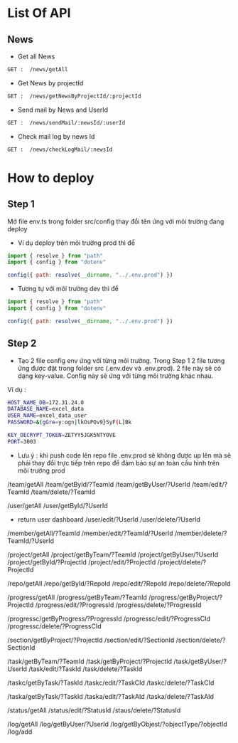 # List Of API


## News

- Get all News
```sh
GET :  /news/getAll
```

- Get News by projectId
```sh
GET :  /news/getNewsByProjectId/:projectId
```

- Send mail by News and UserId
```sh
GET :  /news/sendMail/:newsId/:userId
```

- Check mail log by news Id
```sh
GET :  /news/checkLogMail/:newsId
```

# How to deploy


## Step 1

Mở file env.ts trong folder src/config thay đổi tên ứng với môi trường đang deploy
- Ví dụ deploy trên môi trường prod thì để 
```js
import { resolve } from "path"
import { config } from "dotenv"

config({ path: resolve(__dirname, "../.env.prod") })
```

- Tương tự với môi trường dev thì để
```js
import { resolve } from "path"
import { config } from "dotenv"

config({ path: resolve(__dirname, "../.env.prod") })
```

## Step 2

- Tạo 2 file config env ứng với từng môi trường. Trong Step 1 2 file tương ứng được đặt trong folder src (.env.dev và .env.prod).
2 file này sẽ có dạng key-value. Config này sẽ ứng với từng môi trường khác nhau. 

Ví dụ :

```bash
HOST_NAME_DB=172.31.24.0
DATABASE_NAME=excel_data
USER_NAME=excel_data_user
PASSWORD=&(gGre=y:ogn|lkOsPOv9}SyF(L]Bk

KEY_DECRYPT_TOKEN=ZETYY5JGK5NTYOVE
PORT=3003
```


* Lưu ý : khi push code lên repo file .env.prod sẽ không được up lên mà sẽ phải thay đổi trực tiếp trên repo để đảm bảo sự an toàn cấu hình trên môi trường prod 









/team/getAll
/team/getById/?TeamId
/team/getByUser/?UserId
/team/edit/?TeamId
/team/delete/?TeamId

/user/getAll
/user/getById/?UserId

- return user dashboard
/user/edit/?UserId
/user/delete/?UserId

/member/getAll/?TeamId
/member/edit/?TeamId/?UserId
/member/delete/?TeamId/?UserId

/project/getAll
/project/getByTeam/?TeamId
/project/getByUser/?UserId
/project/getById/?ProjectId
/project/edit/?ProjectId
/project/delete/?ProjectId

/repo/getAll
/repo/getById/?RepoId
/repo/edit/?RepoId
/repo/delete/?RepoId

/progress/getAll
/progress/getByTeam/?TeamId
/progress/getByProject/?ProjectId
/progress/edit/?ProgressId
/progress/delete/?ProgressId

/progressc/getByProgress/?ProgressId
/progressc/edit/?ProgressCId
/progressc/delete/?ProgressCId

/section/getByProject/?ProjectId
/section/edit/?SectionId
/section/delete/?SectionId

/task/getByTeam/?TeamId
/task/getByProject/?ProjectId
/task/getByUser/?UserId
/task/edit/?TaskId
/task/delete/?TaskId

/taskc/getByTask/?TaskId
/taskc/edit/?TaskCId
/taskc/delete/?TaskCId

/taska/getByTask/?TaskId
/taska/edit/?TaskAId
/taska/delete/?TaskAId

/status/getAll
/status/edit/?StatusId
/staus/delete/?StatusId

/log/getAll
/log/getByUser/?UserId
/log/getByObjest/?objectType/?objectId
/log/add